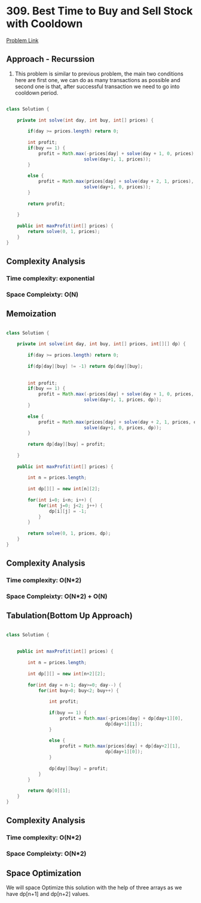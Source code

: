 # 309. Best Time to Buy and Sell Stock with Cooldown

[Problem Link](https://leetcode.com/problems/best-time-to-buy-and-sell-stock-with-cooldown/)

## Approach - Recurssion

1. This problem is similar to previous problem, the main two conditions here are first one, we can do as many transactions as possible and second one is that, after successful transaction we need to go into cooldown period.

```Java

class Solution {
    
    private int solve(int day, int buy, int[] prices) {
        
        if(day >= prices.length) return 0;
        
        int profit;
        if(buy == 1) {
            profit = Math.max(-prices[day] + solve(day + 1, 0, prices),
                             solve(day+1, 1, prices));
        }
        
        else {
            profit = Math.max(prices[day] + solve(day + 2, 1, prices),
                             solve(day+1, 0, prices));
        }
        
        return profit;
        
    }
    
    public int maxProfit(int[] prices) {
        return solve(0, 1, prices);
    }
}

```

## Complexity Analysis

### Time complexity: exponential

### Space Compleixty: O(N)

## Memoization

```Java

class Solution {
    
    private int solve(int day, int buy, int[] prices, int[][] dp) {
        
        if(day >= prices.length) return 0;
        
        if(dp[day][buy] != -1) return dp[day][buy];
        
        
        int profit;
        if(buy == 1) {
            profit = Math.max(-prices[day] + solve(day + 1, 0, prices, dp),
                             solve(day+1, 1, prices, dp));
        }
        
        else {
            profit = Math.max(prices[day] + solve(day + 2, 1, prices, dp),
                             solve(day+1, 0, prices, dp));
        }
        
        return dp[day][buy] = profit;
        
    }
    
    public int maxProfit(int[] prices) {
        
        int n = prices.length;
        
        int dp[][] = new int[n][2];
        
        for(int i=0; i<n; i++) {
            for(int j=0; j<2; j++) {
                dp[i][j] = -1;
            }
        }
        
        return solve(0, 1, prices, dp);
    }
}

```

## Complexity Analysis

### Time complexity: O(N*2)

### Space Compleixty: O(N*2) + O(N)


## Tabulation(Bottom Up Approach)


```Java

class Solution {
    
    
    public int maxProfit(int[] prices) {
        
        int n = prices.length;
        
        int dp[][] = new int[n+2][2];
        
        for(int day = n-1; day>=0; day--) {
            for(int buy=0; buy<2; buy++) {
                
                int profit;
                
                if(buy == 1) {
                    profit = Math.max(-prices[day] + dp[day+1][0],
                                     dp[day+1][1]);
                }
                
                else {
                    profit = Math.max(prices[day] + dp[day+2][1],
                                     dp[day+1][0]);
                }
                
                dp[day][buy] = profit;
            }
        }
        
        return dp[0][1];
    }
}

```

## Complexity Analysis

### Time complexity: O(N*2)

### Space Compleixty: O(N*2)

## Space Optimization

We will space Optimize this solution with the help of three arrays
as we have dp[n+1] and dp[n+2] values.
